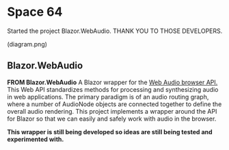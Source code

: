 # Space 64

Started the project Blazor.WebAudio. THANK YOU TO THOSE DEVELOPERS. 

(diagram.png)


## Blazor.WebAudio

**FROM Blazor.WebAudio**
A Blazor wrapper for the [Web Audio browser API.](https://www.w3.org/TR/webaudio/)
This Web API standardizes methods for processing and synthesizing audio in web applications. The primary paradigm is of an audio routing graph, where a number of AudioNode objects are connected together to define the overall audio rendering. This project implements a wrapper around the API for Blazor so that we can easily and safely work with audio in the browser.

**This wrapper is still being developed so ideas are still being tested and experimented with.**
